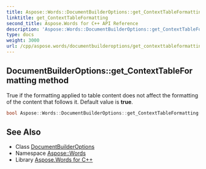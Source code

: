 ```yaml
---
title: Aspose::Words::DocumentBuilderOptions::get_ContextTableFormatting method
linktitle: get_ContextTableFormatting
second_title: Aspose.Words for C++ API Reference
description: 'Aspose::Words::DocumentBuilderOptions::get_ContextTableFormatting method. True if the formatting applied to table content does not affect the formatting of the content that follows it. Default value is true in C++.'
type: docs
weight: 3000
url: /cpp/aspose.words/documentbuilderoptions/get_contexttableformatting/
---
```

## DocumentBuilderOptions::get_ContextTableFormatting method


True if the formatting applied to table content does not affect the formatting of the content that follows it. Default value is **true**.

```cpp
bool Aspose::Words::DocumentBuilderOptions::get_ContextTableFormatting() const
```

## See Also

* Class [DocumentBuilderOptions](../)
* Namespace [Aspose::Words](../../)
* Library [Aspose.Words for C++](../../../)
